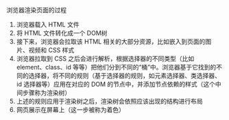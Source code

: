 浏览器渲染页面的过程

1. 浏览器载入 HTML 文件
2. 将 HTML 文件转化成一个 DOM树
3. 接下来，浏览器会拉取该 HTML 相关的大部分资源，比如嵌入到页面的图片、视频和 CSS 样式
4. 浏览器拉取到 CSS 之后会进行解析，根据选择器的不同类型（比如 element、class、id 等等）把他们分到不同的“桶”中。浏览器基于它找到的不同的选择器，将不同的规则（基于选择器的规则，如元素选择器、类选择器、id 选择器等）应用在对应的 DOM 的节点中，并添加节点依赖的样式（这个中间步骤称为渲染树）
5. 上述的规则应用于渲染树之后，渲染树会依照应该出现的结构进行布局
6. 网页展示在屏幕上（这一步被称为着色）